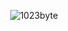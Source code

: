 <div align=center>

![1023byte](https://github-readme-stats.vercel.app/api?username=1023byte&theme=dark&show_icons=true)

</div>
